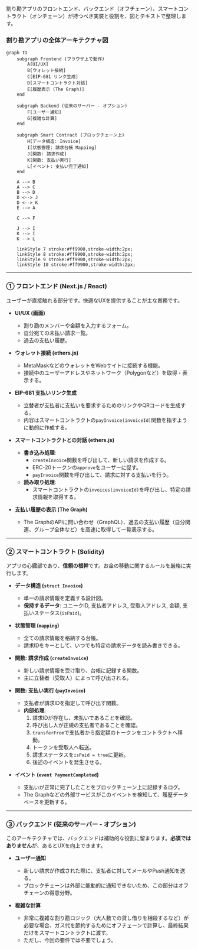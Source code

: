 割り勘アプリのフロントエンド、バックエンド（オフチェーン）、スマートコントラクト（オンチェーン）が持つべき実装と役割を、図とテキストで整理します。

### 割り勘アプリの全体アーキテクチャ図

```mermaid
graph TD
    subgraph Frontend (ブラウザ上で動作)
        A[UI/UX]
        B[ウォレット接続]
        C[EIP-681 リンク生成]
        D[スマートコントラクト対話]
        E[履歴表示 (The Graph)]
    end

    subgraph Backend (従来のサーバー - オプション)
        F[ユーザー通知]
        G[複雑な計算]
    end

    subgraph Smart Contract (ブロックチェーン上)
        H[データ構造: Invoice]
        I[状態管理: 請求台帳 Mapping]
        J[関数: 請求作成]
        K[関数: 支払い実行]
        L[イベント: 支払い完了通知]
    end

    A --> B
    A --> C
    B --> D
    D <--> J
    D <--> K
    E --> A
    
    C --> F
    
    J --> I
    K --> I
    K --> L

    linkStyle 7 stroke:#ff9900,stroke-width:2px;
    linkStyle 8 stroke:#ff9900,stroke-width:2px;
    linkStyle 9 stroke:#ff9900,stroke-width:2px;
    linkStyle 10 stroke:#ff9900,stroke-width:2px;

```

-----

### ① フロントエンド (Next.js / React)

ユーザーが直接触れる部分です。快適なUXを提供することが主な責務です。

  * **UI/UX (画面)**

      * 割り勘のメンバーや金額を入力するフォーム。
      * 自分宛ての未払い請求一覧。
      * 過去の支払い履歴。

  * **ウォレット接続 (ethers.js)**

      * MetaMaskなどのウォレットをWebサイトに接続する機能。
      * 接続中のユーザーアドレスやネットワーク（Polygonなど）を取得・表示する。

  * **EIP-681 支払いリンク生成**

      * 立替者が支払者に支払いを要求するためのリンクやQRコードを生成する。
      * 内容はスマートコントラクトの`payInvoice(invoiceId)`関数を指すように動的に作成する。

  * **スマートコントラクトとの対話 (ethers.js)**

      * **書き込み処理**:
          * `createInvoice`関数を呼び出して、新しい請求を作成する。
          * ERC-20トークンの`approve`をユーザーに促す。
          * `payInvoice`関数を呼び出して、請求に対する支払いを行う。
      * **読み取り処理**:
          * スマートコントラクトの`invoices(invoiceId)`を呼び出し、特定の請求情報を取得する。

  * **支払い履歴の表示 (The Graph)**

      * The GraphのAPIに問い合わせ（GraphQL）、過去の支払い履歴（自分関連、グループ全体など）を高速に取得して一覧表示する。

-----

### ② スマートコントラクト (Solidity)

アプリの心臓部であり、**信頼の根幹**です。お金の移動に関するルールを厳格に実行します。

  * **データ構造 (`struct Invoice`)**

      * 単一の請求情報を定義する設計図。
      * **保持するデータ**: ユニークID, 支払者アドレス, 受取人アドレス, 金額, 支払いステータス(`isPaid`)。

  * **状態管理 (`mapping`)**

      * 全ての請求情報を格納する台帳。
      * 請求IDをキーとして、いつでも特定の請求データを読み書きできる。

  * **関数: 請求作成 (`createInvoice`)**

      * 新しい請求情報を受け取り、台帳に記録する関数。
      * 主に立替者（受取人）によって呼び出される。

  * **関数: 支払い実行 (`payInvoice`)**

      * 支払者が請求IDを指定して呼び出す関数。
      * **内部処理**:
        1.  請求IDが存在し、未払いであることを確認。
        2.  呼び出し人が正規の支払者であることを確認。
        3.  `transferFrom`で支払者から指定額のトークンをコントラクトへ移動。
        4.  トークンを受取人へ転送。
        5.  請求ステータスを`isPaid = true`に更新。
        6.  後述のイベントを発生させる。

  * **イベント (`event PaymentCompleted`)**

      * 支払いが正常に完了したことをブロックチェーン上に記録するログ。
      * The Graphなどの外部サービスがこのイベントを検知して、履歴データベースを更新する。

-----

### ③ バックエンド (従来のサーバー - オプション)

このアーキテクチャでは、バックエンドは補助的な役割に留まります。**必須ではありません**が、あるとUXを向上できます。

  * **ユーザー通知**

      * 新しい請求が作成された際に、支払者に対してメールやPush通知を送る。
      * ブロックチェーンは外部に能動的に通知できないため、この部分はオフチェーンの得意分野。

  * **複雑な計算**

      * 非常に複雑な割り勘ロジック（大人数での貸し借りを相殺するなど）が必要な場合、ガス代を節約するためにオフチェーンで計算し、最終結果だけをスマートコントラクトに渡す。
      * ただし、今回の要件では不要でしょう。